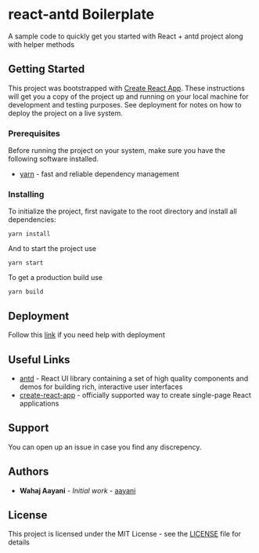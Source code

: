 # react-antd Boilerplate

A sample code to quickly get you started with React + antd project along with helper methods

## Getting Started

This project was bootstrapped with [Create React App](https://github.com/facebook/create-react-app). These instructions will get you a copy of the project up and running on your local machine for development and testing purposes. See deployment for notes on how to deploy the project on a live system.

### Prerequisites

Before running the project on your system, make sure you have the following software installed.

- [yarn](https://yarnpkg.com) - fast and reliable dependency management

### Installing

To initialize the project, first navigate to the root directory and install all dependencies:

```
yarn install
```

And to start the project use

```
yarn start
```

To get a production build use

```
yarn build
```

## Deployment

Follow this [link](https://facebook.github.io/create-react-app/docs/deployment) if you need help with deployment

## Useful Links

- [antd](https://ant.design) - React UI library containing a set of high quality components and demos for building rich, interactive user interfaces
- [create-react-app](https://create-react-app.dev) - officially supported way to create single-page React applications

## Support

You can open up an issue in case you find any discrepency.

## Authors

- **Wahaj Aayani** - _Initial work_ - [aayani](https://github.com/aayani)

## License

This project is licensed under the MIT License - see the [LICENSE](LICENSE) file for details
